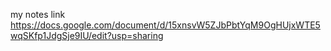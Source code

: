 my notes link 
https://docs.google.com/document/d/15xnsvW5ZJbPbtYqM9OgHUjxWTE5wqSKfp1JdgSje9IU/edit?usp=sharing
